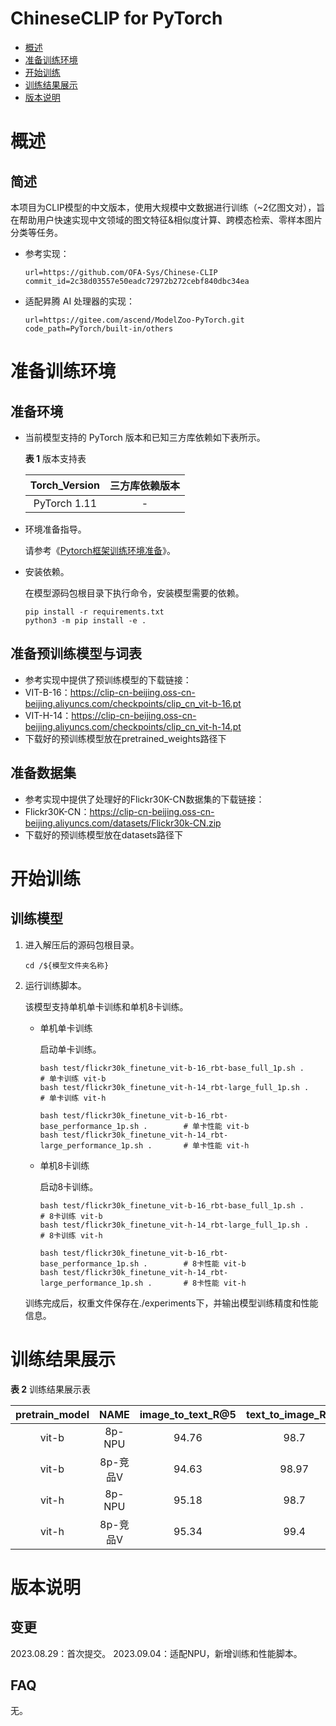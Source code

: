 # ChineseCLIP for PyTorch

-   [概述](概述.md)
-   [准备训练环境](准备训练环境.md)
-   [开始训练](开始训练.md)
-   [训练结果展示](训练结果展示.md)
-   [版本说明](版本说明.md)



# 概述

## 简述

本项目为CLIP模型的中文版本，使用大规模中文数据进行训练（~2亿图文对），旨在帮助用户快速实现中文领域的图文特征&相似度计算、跨模态检索、零样本图片分类等任务。
- 参考实现：

  ```
  url=https://github.com/OFA-Sys/Chinese-CLIP
  commit_id=2c38d03557e50eadc72972b272cebf840dbc34ea
  ```

- 适配昇腾 AI 处理器的实现：

  ```
  url=https://gitee.com/ascend/ModelZoo-PyTorch.git
  code_path=PyTorch/built-in/others
  ```


# 准备训练环境

## 准备环境

- 当前模型支持的 PyTorch 版本和已知三方库依赖如下表所示。

  **表 1**  版本支持表

  | Torch_Version   | 三方库依赖版本   |
  | :--------: | :-----: |
  | PyTorch 1.11 | - |
  
- 环境准备指导。

  请参考《[Pytorch框架训练环境准备](https://www.hiascend.com/document/detail/zh/ModelZoo/pytorchframework/ptes)》。
  
- 安装依赖。

  在模型源码包根目录下执行命令，安装模型需要的依赖。
  ```
  pip install -r requirements.txt
  python3 -m pip install -e .
  ```

## 准备预训练模型与词表

- 参考实现中提供了预训练模型的下载链接：
- VIT-B-16：https://clip-cn-beijing.oss-cn-beijing.aliyuncs.com/checkpoints/clip_cn_vit-b-16.pt
- VIT-H-14：https://clip-cn-beijing.oss-cn-beijing.aliyuncs.com/checkpoints/clip_cn_vit-h-14.pt
- 下载好的预训练模型放在pretrained_weights路径下

## 准备数据集

- 参考实现中提供了处理好的Flickr30K-CN数据集的下载链接：
- Flickr30K-CN：https://clip-cn-beijing.oss-cn-beijing.aliyuncs.com/datasets/Flickr30k-CN.zip
- 下载好的预训练模型放在datasets路径下



# 开始训练

## 训练模型

1. 进入解压后的源码包根目录。

   ```
   cd /${模型文件夹名称}
   ```

2. 运行训练脚本。

   该模型支持单机单卡训练和单机8卡训练。

   - 单机单卡训练

     启动单卡训练。

     ```
     bash test/flickr30k_finetune_vit-b-16_rbt-base_full_1p.sh .        # 单卡训练 vit-b
     bash test/flickr30k_finetune_vit-h-14_rbt-large_full_1p.sh .       # 单卡训练 vit-h
     
     bash test/flickr30k_finetune_vit-b-16_rbt-base_performance_1p.sh .        # 单卡性能 vit-b
     bash test/flickr30k_finetune_vit-h-14_rbt-large_performance_1p.sh .       # 单卡性能 vit-h
     ```
     
   - 单机8卡训练

     启动8卡训练。
     ```
     bash test/flickr30k_finetune_vit-b-16_rbt-base_full_1p.sh .        # 8卡训练 vit-b
     bash test/flickr30k_finetune_vit-h-14_rbt-large_full_1p.sh .       # 8卡训练 vit-h
     
     bash test/flickr30k_finetune_vit-b-16_rbt-base_performance_1p.sh .        # 8卡性能 vit-b
     bash test/flickr30k_finetune_vit-h-14_rbt-large_performance_1p.sh .       # 8卡性能 vit-h
     ```
     
  
   
   训练完成后，权重文件保存在./experiments下，并输出模型训练精度和性能信息。


# 训练结果展示

  **表 2**  训练结果展示表


  | pretrain_model |  NAME  | image_to_text_R@5 | text_to_image_R@5 |   FPS   | Epochs | batch_size |
|:--------------:|:------:|:-----------------:|:-----------------:|:-------:|:------:|:----------:|
  |     vit-b      | 8p-NPU |       94.76       |       98.7        | 2280.00 |   3    |    128     |
  |     vit-b      | 8p-竞品V |       94.63       |       98.97       | 2512.40 |   3    |    128     |
  |     vit-h      | 8p-NPU |       95.18       |       98.7        | 316.07  |   3    |     32     |
  |     vit-h      | 8p-竞品V |       95.34       |       99.4        | 348.13  |   3    |     32     |


# 版本说明

## 变更

2023.08.29：首次提交。
2023.09.04：适配NPU，新增训练和性能脚本。

## FAQ

无。
